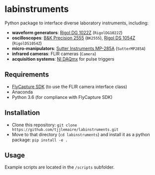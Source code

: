 # labinstruments

Python package to interface diverse laboratory instruments, including:
- **waveform generators**: [Rigol DG 1022Z](https://www.rigolna.com/products/waveform-generators/dg1000z/) (`RigolDG1022Z`)
- **oscilloscopes**: [B&K Precision 2555](https://www.bkprecision.com/products/oscilloscopes/2555) (`BK2555`), [Rigol DS 1054Z](https://www.rigolna.com/products/digital-oscilloscopes/1000z/) (`RigolDS1054Z`)
- **micro-manipulators**: [Sutter Instruments MP-285A](https://www.sutter.com/MICROMANIPULATION/mp285_frame.html) (`SutterMP285A`)
- **infrared cameras**: FLIR cameras (`Camera`)
- **acquisition systems**: [NI DAQmx](https://www.ni.com/docs/en-US/bundle/ni-daqmx/page/daqhelp/nidaqoverview.html) for pulse triggers

## Requirements

- [FlyCapture SDK](https://www.flir.com/products/flycapture-sdk/) (to use the FLIR camera interface class)
- Anaconda
- Python 3.6 (for compliance with FlyCapture SDK)

## Installation

- Clone this repository: `git clone https://github.com/tjjlemaire/labinstruments.git`
- Move to that directory (`cd labinstruments`) and install it as a python package: `pip install -e .`

## Usage

Example scripts are located in the `/scripts` subfolder.
